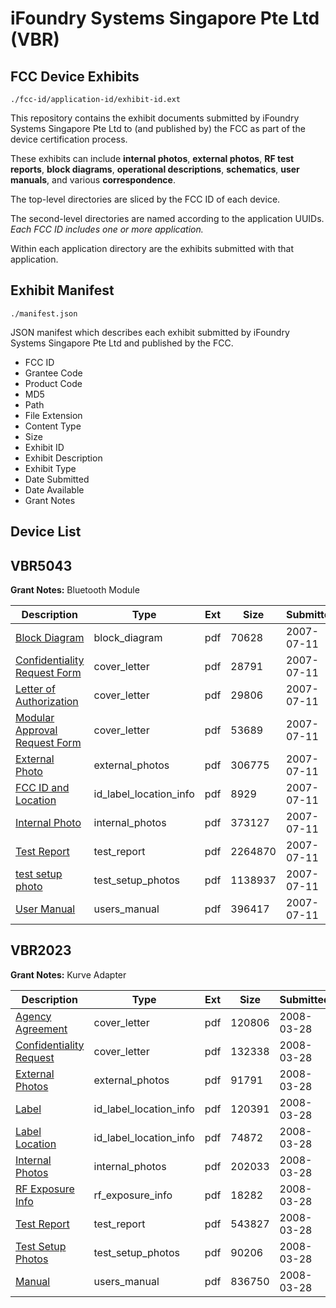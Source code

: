 # iFoundry Systems Singapore Pte Ltd (VBR)
## FCC Device Exhibits

```
./fcc-id/application-id/exhibit-id.ext
```

This repository contains the exhibit documents submitted by iFoundry Systems Singapore Pte Ltd to (and published by) the FCC as part of the device certification process.

These exhibits can include **internal photos**, **external photos**, **RF test reports**, **block diagrams**, **operational descriptions**, **schematics**, **user manuals**, and various **correspondence**.

The top-level directories are sliced by the FCC ID of each device.

The second-level directories are named according to the application UUIDs. *Each FCC ID includes one or more application.*

Within each application directory are the exhibits submitted with that application. 

## Exhibit Manifest

```
./manifest.json
```

JSON manifest which describes each exhibit submitted by iFoundry Systems Singapore Pte Ltd and published by the FCC.

- FCC ID
- Grantee Code
- Product Code
- MD5
- Path
- File Extension
- Content Type
- Size
- Exhibit ID
- Exhibit Description
- Exhibit Type
- Date Submitted
- Date Available
- Grant Notes

## Device List
## VBR5043
**Grant Notes:** Bluetooth Module

| Description | Type | Ext | Size | Submitted | Available |
| ----------- | ---- | --- | ---- | --------- | --------- |
| [Block Diagram](VBR5043/4d2d24166100164873f732b24bbd5a58/814269.pdf) | block_diagram | pdf | 70628 | 2007-07-11 | 2007-07-11 |
| [Confidentiality Request Form](VBR5043/4d2d24166100164873f732b24bbd5a58/814258.pdf) | cover_letter | pdf | 28791 | 2007-07-11 | 2007-07-11 |
| [Letter of Authorization](VBR5043/4d2d24166100164873f732b24bbd5a58/814259.pdf) | cover_letter | pdf | 29806 | 2007-07-11 | 2007-07-11 |
| [Modular Approval Request Form](VBR5043/4d2d24166100164873f732b24bbd5a58/814260.pdf) | cover_letter | pdf | 53689 | 2007-07-11 | 2007-07-11 |
| [External Photo](VBR5043/4d2d24166100164873f732b24bbd5a58/814268.pdf) | external_photos | pdf | 306775 | 2007-07-11 | 2007-07-11 |
| [FCC ID and Location](VBR5043/4d2d24166100164873f732b24bbd5a58/814267.pdf) | id_label_location_info | pdf | 8929 | 2007-07-11 | 2007-07-11 |
| [Internal Photo](VBR5043/4d2d24166100164873f732b24bbd5a58/814266.pdf) | internal_photos | pdf | 373127 | 2007-07-11 | 2007-07-11 |
| [Test Report](VBR5043/4d2d24166100164873f732b24bbd5a58/814263.pdf) | test_report | pdf | 2264870 | 2007-07-11 | 2007-07-11 |
| [test setup photo](VBR5043/4d2d24166100164873f732b24bbd5a58/814262.pdf) | test_setup_photos | pdf | 1138937 | 2007-07-11 | 2007-07-11 |
| [User Manual](VBR5043/4d2d24166100164873f732b24bbd5a58/814261.pdf) | users_manual | pdf | 396417 | 2007-07-11 | 2007-07-11 |
## VBR2023
**Grant Notes:** Kurve Adapter

| Description | Type | Ext | Size | Submitted | Available |
| ----------- | ---- | --- | ---- | --------- | --------- |
| [Agency Agreement](VBR2023/eee2b3a04f704683cb290404b39067f0/921096.pdf) | cover_letter | pdf | 120806 | 2008-03-28 | 2008-03-28 |
| [Confidentiality Request](VBR2023/eee2b3a04f704683cb290404b39067f0/921097.pdf) | cover_letter | pdf | 132338 | 2008-03-28 | 2008-03-28 |
| [External Photos](VBR2023/eee2b3a04f704683cb290404b39067f0/921071.pdf) | external_photos | pdf | 91791 | 2008-03-28 | 2008-03-28 |
| [Label](VBR2023/eee2b3a04f704683cb290404b39067f0/921072.pdf) | id_label_location_info | pdf | 120391 | 2008-03-28 | 2008-03-28 |
| [Label Location](VBR2023/eee2b3a04f704683cb290404b39067f0/921073.pdf) | id_label_location_info | pdf | 74872 | 2008-03-28 | 2008-03-28 |
| [Internal Photos](VBR2023/eee2b3a04f704683cb290404b39067f0/921074.pdf) | internal_photos | pdf | 202033 | 2008-03-28 | 2008-03-28 |
| [RF Exposure Info](VBR2023/eee2b3a04f704683cb290404b39067f0/921095.pdf) | rf_exposure_info | pdf | 18282 | 2008-03-28 | 2008-03-28 |
| [Test Report](VBR2023/eee2b3a04f704683cb290404b39067f0/921077.pdf) | test_report | pdf | 543827 | 2008-03-28 | 2008-03-28 |
| [Test Setup Photos](VBR2023/eee2b3a04f704683cb290404b39067f0/921078.pdf) | test_setup_photos | pdf | 90206 | 2008-03-28 | 2008-03-28 |
| [Manual](VBR2023/eee2b3a04f704683cb290404b39067f0/921079.pdf) | users_manual | pdf | 836750 | 2008-03-28 | 2008-03-28 |
